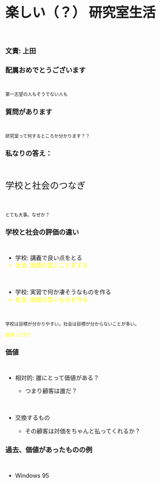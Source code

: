 <h1 style="font-size:300%">楽しい（？）
研究室生活</h1>
　
<h2>文責: 上田</h2>

<!--nextpage-->

<h2>配属おめでとうございます</h2>
　
<p>第一志望の人もそうでない人も</p>

<!--nextpage-->

<h2>質問があります</h2>
　
<p>研究室って何するところか分かります？？</p>


<!--nextpage-->

<h2>私なりの答え：</h2>
　
<p style="font-size:200%">学校と社会のつなぎ</p>
　
<p>とても大事。なぜか？</p>


<!--nextpage-->

<h2>学校と社会の評価の違い</h2>
　
<ul style="font-size:130%;line-height:130%">
	<li>学校: 講義で良い点をとる</li>
	<li style="color:yellow">社会: 価値の高いことをする</li>
 <p>&nbsp;</p>
	<li>学校: 実習で何か凄そうなものを作る</li>
	<li style="color:yellow">社会: 価値の高いものを作る</li>
</ul>
　
<p>学校は目標が分かりやすい。社会は目標が分からないことが多い。</p>
<p style="color:yellow">価値って何？</p>


<!--nextpage-->

<h2>価値</h2>
　
<ul style="font-size:130%;line-height:130%">
	<li>相対的: 誰にとって価値がある？</li>
	<ul>
		<li>つまり顧客は誰だ？</li>
	</ul>
 <p>&nbsp;</p>
	<li>交換するもの</li>
	<ul>
		<li>その顧客は対価をちゃんと払ってくれるか？</li>
	</ul>
</ul>


<!--nextpage-->

<h2>過去、価値があったものの例</h2>
　
<ul style="font-size:130%;line-height:130%">
	<li>Windows 95</li>
</ul>

